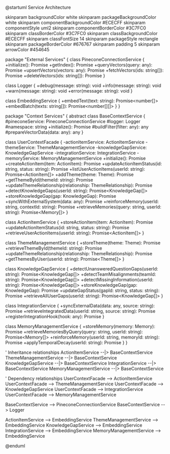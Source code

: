 
@startuml Service Architecture

skinparam backgroundColor white
skinparam packageBackgroundColor white
skinparam componentBackgroundColor #ECECFF
skinparam componentStyle uml2
skinparam componentBorderColor #3C7FC0
skinparam classBorderColor #3C7FC0
skinparam classBackgroundColor #ECECFF
skinparam classFontSize 14
skinparam packageStyle rectangle
skinparam packageBorderColor #676767
skinparam padding 5
skinparam arrowColor #454645

package "External Services" {
  class PineconeConnectionService {
    +initialize(): Promise<void>
    +getIndex(): Promise<any>
    +queryVectors(query: any): Promise<any>
    +upsertVectors(vectors: any): Promise<any>
    +fetchVectors(ids: string[]): Promise<any>
    +deleteVectors(ids: string[]): Promise<any>
  }

  class Logger {
    +debug(message: string): void
    +info(message: string): void
    +warn(message: string): void
    +error(message: string): void
  }

  class EmbeddingService {
    +embedText(text: string): Promise<number[]>
    +embedBatch(texts: string[]): Promise<number[][]>
  }
}

package "Context Services" {
  abstract class BaseContextService {
    #pineconeService: PineconeConnectionService
    #logger: Logger
    #namespace: string
    +initialize(): Promise<void>
    #buildFilter(filter: any): any
    #prepareVectorData(data: any): any
  }

  class UserContextFacade {
    -actionItemService: ActionItemService
    -themeService: ThemeManagementService
    -knowledgeGapService: KnowledgeGapService
    -integrationService: IntegrationService
    -memoryService: MemoryManagementService
    +initialize(): Promise<void>
    +createActionItem(item: ActionItem): Promise<string>
    +updateActionItemStatus(id: string, status: string): Promise<void>
    +listUserActionItems(userId: string): Promise<ActionItem[]>
    +addTheme(theme: Theme): Promise<string>
    +getThemeById(themeId: string): Promise<Theme>
    +updateThemeRelationship(relationship: ThemeRelationship): Promise<void>
    +detectKnowledgeGaps(userId: string): Promise<KnowledgeGap[]>
    +storeKnowledgeGap(gap: KnowledgeGap): Promise<string>
    +syncWithExternalSystem(data: any): Promise<void>
    +reinforceMemory(userId: string, contextId: string): Promise<void>
    +retrieveMemories(query: string, userId: string): Promise<Memory[]>
  }

  class ActionItemService {
    +storeActionItem(item: ActionItem): Promise<string>
    +updateActionItemStatus(id: string, status: string): Promise<void>
    +retrieveUserActionItems(userId: string): Promise<ActionItem[]>
  }

  class ThemeManagementService {
    +storeTheme(theme: Theme): Promise<string>
    +retrieveThemeById(themeId: string): Promise<Theme>
    +updateThemeRelationship(relationship: ThemeRelationship): Promise<void>
    +getThemesByUser(userId: string): Promise<Theme[]>
  }

  class KnowledgeGapService {
    +detectUnansweredQuestionGaps(userId: string): Promise<KnowledgeGap[]>
    +detectTeamMisalignments(teamId: string): Promise<KnowledgeGap[]>
    +detectMissingInformation(userId: string): Promise<KnowledgeGap[]>
    +storeKnowledgeGap(gap: KnowledgeGap): Promise<string>
    +updateGapStatus(gapId: string, status: string): Promise<void>
    +retrieveAllUserGaps(userId: string): Promise<KnowledgeGap[]>
  }

  class IntegrationService {
    +syncExternalData(data: any, source: string): Promise<void>
    +retrieveIntegratedData(userId: string, source: string): Promise<any>
    +registerIntegrationHook(hook: any): Promise<string>
  }

  class MemoryManagementService {
    +storeMemory(memory: Memory): Promise<string>
    +retrieveMemoriesByQuery(query: string, userId: string): Promise<Memory[]>
    +reinforceMemory(userId: string, memoryId: string): Promise<void>
    +applyTemporalDecay(userId: string): Promise<void>
  }
}

' Inheritance relationships
ActionItemService --|> BaseContextService
ThemeManagementService --|> BaseContextService
KnowledgeGapService --|> BaseContextService
IntegrationService --|> BaseContextService
MemoryManagementService --|> BaseContextService

' Dependency relationships
UserContextFacade --> ActionItemService
UserContextFacade --> ThemeManagementService
UserContextFacade --> KnowledgeGapService
UserContextFacade --> IntegrationService
UserContextFacade --> MemoryManagementService

BaseContextService --> PineconeConnectionService
BaseContextService --> Logger

ActionItemService --> EmbeddingService
ThemeManagementService --> EmbeddingService
KnowledgeGapService --> EmbeddingService
IntegrationService --> EmbeddingService
MemoryManagementService --> EmbeddingService

@enduml